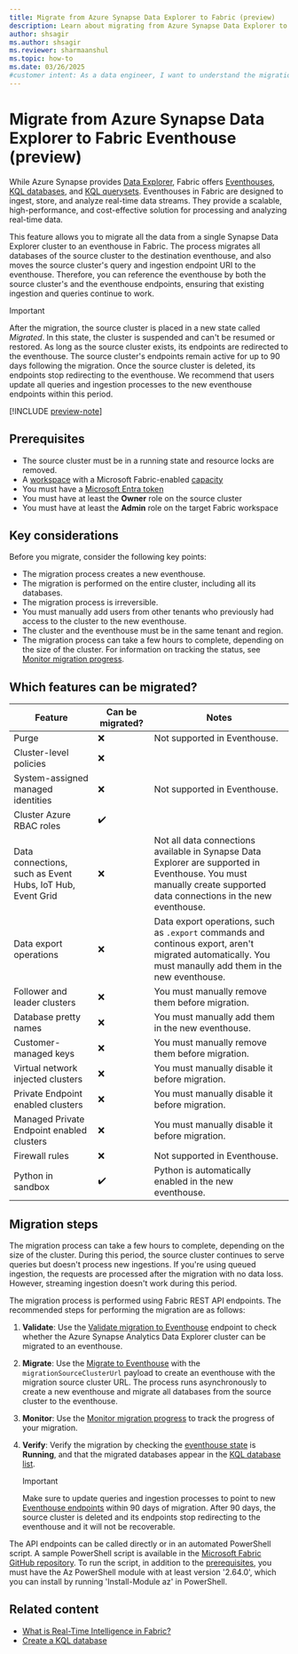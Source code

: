 ```yaml
---
title: Migrate from Azure Synapse Data Explorer to Fabric (preview)
description: Learn about migrating from Azure Synapse Data Explorer to Microsoft Fabric, including key considerations and different migration scenarios.
author: shsagir
ms.author: shsagir
ms.reviewer: sharmaanshul
ms.topic: how-to
ms.date: 03/26/2025
#customer intent: As a data engineer, I want to understand the migration process from Azure Synapse Data Explorer to Fabric Eventhouse so that I can effectively transition my workloads.
---
```


# Migrate from Azure Synapse Data Explorer to Fabric Eventhouse (preview)

While Azure Synapse provides [Data Explorer](/azure/synapse-analytics/data-explorer/data-explorer-overview), Fabric offers [Eventhouses](eventhouse.md), [KQL databases](create-database.md), and [KQL querysets](create-query-set.md). Eventhouses in Fabric are designed to ingest, store, and analyze real-time data streams. They provide a scalable, high-performance, and cost-effective solution for processing and analyzing real-time data.

This feature allows you to migrate all the data from a single Synapse Data Explorer cluster to an eventhouse in Fabric. The process migrates all databases of the source cluster to the destination eventhouse, and also moves the source cluster's query and ingestion endpoint URI to the eventhouse. Therefore, you can reference the eventhouse by both the source cluster's and the eventhouse endpoints, ensuring that existing ingestion and queries continue to work.

> [!IMPORTANT]
> After the migration, the source cluster is placed in a new state called *Migrated*. In this state, the cluster is suspended and can't be resumed or restored. As long as the source cluster exists, its endpoints are redirected to the eventhouse. The source cluster's endpoints remain active for up to 90 days following the migration. Once the source cluster is deleted, its endpoints stop redirecting to the eventhouse. We recommend that users update all queries and ingestion processes to the new eventhouse endpoints within this period.

[!INCLUDE [preview-note](../includes/feature-preview-note.md)]

## Prerequisites

- The source cluster must be in a running state and resource locks are removed.
- A [workspace](../get-started/create-workspaces.md) with a Microsoft Fabric-enabled [capacity](../enterprise/licenses.md#capacity)
- You must have a [Microsoft Entra token](/rest/api/fabric/articles/get-started/fabric-api-quickstart)
- You must have at least the **Owner** role on the source cluster
- You must have at least the **Admin** role on the target Fabric workspace

## Key considerations

Before you migrate, consider the following key points:

- The migration process creates a new eventhouse.
- The migration is performed on the entire cluster, including all its databases.
- The migration process is irreversible.
- You must manually add users from other tenants who previously had access to the cluster to the new eventhouse.
- The cluster and the eventhouse must be in the same tenant and region.
- The migration process can take a few hours to complete, depending on the size of the cluster. For information on tracking the status, see [Monitor migration progress](migrate-api-to-eventhouse.md#monitor-migration-progress).

## Which features can be migrated?

| Feature | Can be migrated? | Notes |
|--|--|--|
| Purge | :x: | Not supported in Eventhouse. |
| Cluster-level policies | :x: | |
| System-assigned managed identities | :x: | Not supported in Eventhouse. |
| Cluster Azure RBAC roles | :heavy_check_mark: |  |
| Data connections, such as Event Hubs, IoT Hub, Event Grid | :x: | Not all data connections available in Synapse Data Explorer are supported in Eventhouse. You must manually create supported data connections in the new eventhouse. |
| Data export operations | :x: | Data export operations, such as `.export` commands and continous export, aren't migrated automatically. You must manaully add them in the new eventhouse.|
| Follower and leader clusters | :x: | You must manually remove them before migration. |
| Database pretty names | :x: | You must manually add them in the new eventhouse. |
| Customer-managed keys | :x: | You must manually remove them before migration. |
| Virtual network injected clusters | :x: | You must manually disable it before migration. |
| Private Endpoint enabled clusters | :x: | You must manually disable it before migration. |
| Managed Private Endpoint enabled clusters | :x: | You must manually disable it before migration. |
| Firewall rules | :x: | Not supported in Eventhouse. |
| Python in sandbox | :heavy_check_mark: | Python is automatically enabled in the new eventhouse. |

## Migration steps

The migration process can take a few hours to complete, depending on the size of the cluster. During this period, the source cluster continues to serve queries but doesn't process new ingestions. If you're using queued ingestion, the requests are processed after the migration with no data loss. However, streaming ingestion doesn't work during this period.

The migration process is performed using Fabric REST API endpoints. The recommended steps for performing the migration are as follows:

1. **Validate**: Use the [Validate migration to Eventhouse](migrate-api-validate-synapse-data-explorer.md) endpoint to check whether the Azure Synapse Analytics Data Explorer cluster can be migrated to an eventhouse.
1. **Migrate**: Use the [Migrate to Eventhouse](migrate-api-to-eventhouse.md) with the `migrationSourceClusterUrl` payload to create an eventhouse with the migration source cluster URL. The process runs asynchronously to create a new eventhouse and migrate all databases from the source cluster to the eventhouse.
1. **Monitor**: Use the [Monitor migration progress](migrate-api-to-eventhouse.md#monitor-migration-progress) to track the progress of your migration.
1. **Verify**: Verify the migration by checking the [eventhouse state](manage-monitor-eventhouse.md#view-system-overview-details-for-an-eventhouse) is **Running**, and that the migrated databases appear in the [KQL database list](manage-monitor-eventhouse.md#view-all-databases-in-an-eventhouse).

    > [!IMPORTANT]
    > Make sure to update queries and ingestion processes to point to new [Eventhouse endpoints](access-database-copy-uri.md#copy-uri) within 90 days of migration. After 90 days, the source cluster is deleted and its endpoints stop redirecting to the eventhouse and it will not be recoverable.

The API endpoints can be called directly or in an automated PowerShell script. A sample PowerShell script is available in the [Microsoft Fabric GitHub repository](https://github.com/microsoft/fabric-samples/blob/main/docs-samples/real-time-intelligence/migrate-synapse-to-eventhouse.ps1). To run the script, in addition to the [prerequisites](#prerequisites), you must have the Az PowerShell module with at least version '2.64.0', which you can install by running 'Install-Module az' in PowerShell.

## Related content

- [What is Real-Time Intelligence in Fabric?](overview.md)
- [Create a KQL database](create-database.md)
